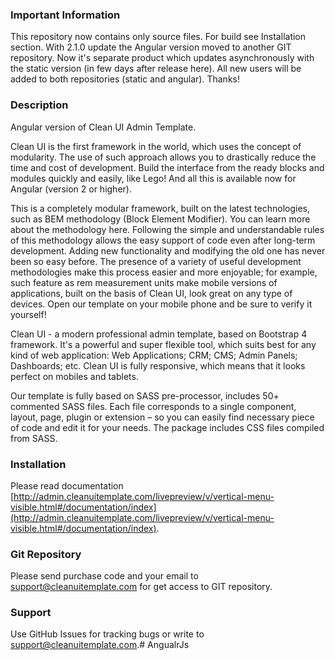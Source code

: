 ### Important Information ###

This repository now contains only source files. For build see Installation section. With 2.1.0 update the Angular version moved to another GIT repository. Now it's separate product which updates asynchronously with the static version (in few days after release here). All new users will be added to both repositories (static and angular). Thanks!

### Description ###

Angular version of Clean UI Admin Template.

Clean UI is the first framework in the world, which uses the concept of modularity. The use of such approach allows you to drastically reduce the time and cost of development. Build the interface from the ready blocks and modules quickly and easily, like Lego! And all this is available now for Angular (version 2 or higher).

This is a completely modular framework, built on the latest technologies, such as BEM methodology (Block Element Modifier). You can learn more about the methodology here. Following the simple and understandable rules of this methodology allows the easy support of code even after long-term development. Adding new functionality and modifying the old one has never been so easy before. The presence of a variety of useful development methodologies make this process easier and more enjoyable; for example, such feature as rem measurement units make mobile versions of applications, built on the basis of Clean UI, look great on any type of devices. Open our template on your mobile phone and be sure to verify it yourself!

Clean UI - a modern professional admin template, based on Bootstrap 4 framework. It's a powerful and super flexible tool, which suits best for any kind of web application: Web Applications; CRM; CMS; Admin Panels; Dashboards; etc. Clean UI is fully responsive, which means that it looks perfect on mobiles and tablets.

Our template is fully based on SASS pre-processor, includes 50+ commented SASS files. Each file corresponds to a single component, layout, page, plugin or extension – so you can easily find necessary piece of code and edit it for your needs. The package includes CSS files compiled from SASS.

### Installation ###

Please read documentation [http://admin.cleanuitemplate.com/livepreview/v/vertical-menu-visible.html#/documentation/index](http://admin.cleanuitemplate.com/livepreview/v/vertical-menu-visible.html#/documentation/index).

### Git Repository ###

Please send purchase code and your email to support@cleanuitemplate.com for get access to GIT repository.

### Support ###

Use GitHub Issues for tracking bugs or write to [support@cleanuitemplate.com](mailto:support@cleanuitemplate.com).#   A n g u a l r J s  
 